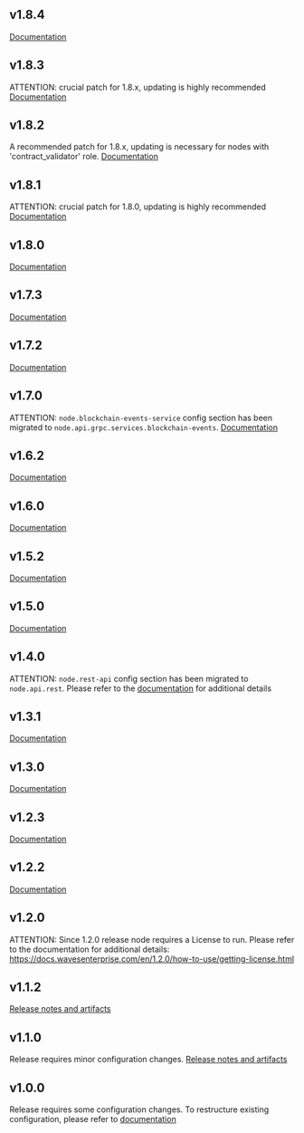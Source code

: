 v1.8.4
------
[Documentation](https://docs.wavesenterprise.com/en/1.8.0)

v1.8.3
------
ATTENTION: crucial patch for 1.8.x, updating is highly recommended
[Documentation](https://docs.wavesenterprise.com/en/1.8.0)

v1.8.2
------
A recommended patch for 1.8.x, updating is necessary for nodes with 'contract_validator' role.
[Documentation](https://docs.wavesenterprise.com/en/1.8.0)

v1.8.1
------
ATTENTION: crucial patch for 1.8.0, updating is highly recommended
[Documentation](https://docs.wavesenterprise.com/en/1.8.0)

v1.8.0
------
[Documentation](https://docs.wavesenterprise.com/en/1.8.0)

v1.7.3
------
[Documentation](https://docs.wavesenterprise.com/en/1.7.3)

v1.7.2
------
[Documentation](https://docs.wavesenterprise.com/en/1.7.2)

v1.7.0
------
ATTENTION: `node.blockchain-events-service` config section has been migrated to `node.api.grpc.services.blockchain-events`.
[Documentation](https://docs.wavesenterprise.com/en/1.7.0)

v1.6.2
------
[Documentation](https://docs.wavesenterprise.com/en/1.6.2)

v1.6.0
------
[Documentation](https://docs.wavesenterprise.com/en/1.6.0)


v1.5.2
------
[Documentation](https://docs.wavesenterprise.com/en/1.5.2)


v1.5.0
------
[Documentation](https://docs.wavesenterprise.com/en/1.5.0)


v1.4.0
------
ATTENTION: `node.rest-api` config section has been migrated to `node.api.rest`. Please refer to the [documentation](https://docs.wavesenterprise.com/en/latest/how-to-setup/configuration/config-changelog.html) for additional details


v1.3.1
------
[Documentation](https://docs.wavesenterprise.com/en/1.3.1)


v1.3.0
------
[Documentation](https://docs.wavesenterprise.com/en/1.3.0)


v1.2.3
------
[Documentation](https://docs.wavesenterprise.com/en/1.2.3)


v1.2.2
------
[Documentation](https://docs.wavesenterprise.com/en/1.2.2)


v1.2.0
------
ATTENTION: Since 1.2.0 release node requires a License to run. Please refer to the documentation for additional details: https://docs.wavesenterprise.com/en/1.2.0/how-to-use/getting-license.html


v1.1.2
------
[Release notes and artifacts](https://github.com/waves-enterprise/WE-releases/releases/tag/v1.1.2)


v1.1.0
------
Release requires minor configuration changes. [Release notes and artifacts](https://github.com/waves-enterprise/WE-releases/releases/tag/v1.1.0)


v1.0.0
------

Release requires some configuration changes. To restructure existing configuration, please refer to [documentation](https://docs.wavesenterprise.com/how-to-setup/configuration/config-fields.html)
